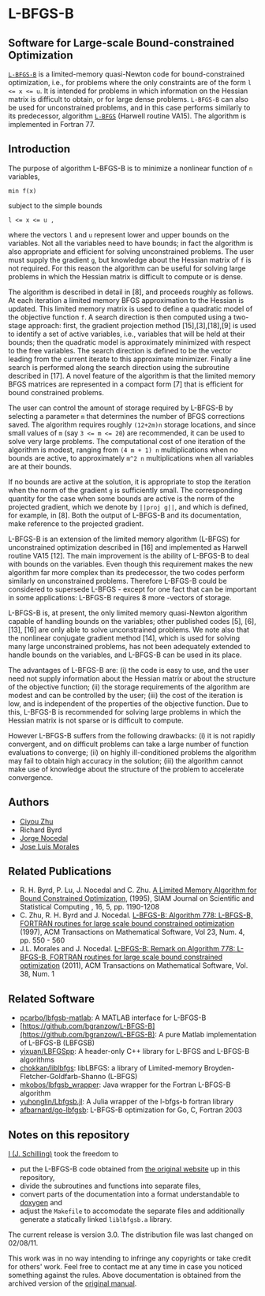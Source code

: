 # L-BFGS-B

## Software for Large-scale Bound-constrained Optimization
[`L-BFGS-B`](http://users.iems.northwestern.edu/~nocedal/lbfgsb.html) is a limited-memory quasi-Newton code for bound-constrained optimization,
i.e., for problems where the only constraints are of the form `l <= x <= u`.
It is intended for problems in which information on the Hessian matrix is difficult to obtain,
or for large dense problems.
`L-BFGS-B` can also be used for unconstrained problems, and in this case performs similarly to its predecessor,
algorithm [`L-BFGS`](http://users.iems.northwestern.edu/~nocedal/lbfgs.html) (Harwell routine VA15). The algorithm is implemented in Fortran 77.

## Introduction

The purpose of algorithm L-BFGS-B is to minimize a nonlinear function of `n` variables,

```
min f(x)
```

subject to the simple bounds

```
l <= x <= u ,
```

where the vectors `l` and `u` represent lower and upper bounds on the variables.
Not all the variables need to have bounds;
in fact the algorithm is also appropriate and efficient for solving unconstrained problems.
The user must supply the gradient `g`, but knowledge about the Hessian matrix of `f` is not required.
For this reason the algorithm can be useful for solving large problems
in which the Hessian matrix is difficult to compute or is dense.

The algorithm is described in detail in [8], and proceeds roughly as follows.
At each iteration a limited memory BFGS approximation to the Hessian is updated.
This limited memory matrix is used to define a quadratic model of the objective function `f`.
A search direction is then computed using a two-stage approach:
first, the gradient projection method [15],[3],[18],[9] is used to identify a set of active variables,
i.e., variables that will be held at their bounds;
then the quadratic model is approximately minimized with respect to the free variables.
The search direction is defined to be the vector leading from the current iterate to this approximate minimizer.
Finally a line search is performed along the search direction using the subroutine described in [17].
A novel feature of the algorithm is that the limited memory BFGS matrices
are represented in a compact form [7] that is efficient for bound constrained problems.

The user can control the amount of storage required by L-BFGS-B
by selecting a parameter `m` that determines the number of BFGS corrections saved.
The algorithm requires roughly `(12+2m)n` storage locations,
and since small values of `m` (say `3 <= m <= 20`) are recommended,
it can be used to solve very large problems.
The computational cost of one iteration of the algorithm is modest,
ranging from `(4 m + 1) n` multiplications when no bounds are active,
to approximately `m^2 n` multiplications when all variables are at their bounds.

If no bounds are active at the solution,
it is appropriate to stop the iteration when the norm of the gradient `g` is sufficiently small.
The corresponding quantity for the case when some bounds are active
is the norm of the projected gradient, which we denote by `||proj g||`,
and which is defined, for example, in [8].
Both the output of L-BFGS-B and its documentation, make reference to the projected gradient.

L-BFGS-B is an extension of the limited memory algorithm (L-BFGS) for unconstrained optimization described in [16] and implemented as Harwell routine VA15 [12]. The main improvement is the ability of L-BFGS-B to deal with bounds on the variables. Even though this requirement makes the new algorithm far more complex than its predecessor, the two codes perform similarly on unconstrained problems. Therefore L-BFGS-B could be considered to supersede L-BFGS - except for one fact that can be important in some applications: L-BFGS-B requires 8 more -vectors of storage.

L-BFGS-B is, at present, the only limited memory quasi-Newton algorithm capable of handling bounds on the variables; other published codes [5], [6], [13], [16] are only able to solve unconstrained problems. We note also that the nonlinear conjugate gradient method [14], which is used for solving many large unconstrained problems, has not been adequately extended to handle bounds on the variables, and L-BFGS-B can be used in its place.

The advantages of L-BFGS-B are: (i) the code is easy to use, and the user need not supply information about the Hessian matrix or about the structure of the objective function; (ii) the storage requirements of the algorithm are modest and can be controlled by the user; (iii) the cost of the iteration is low, and is independent of the properties of the objective function. Due to this, L-BFGS-B is recommended for solving large problems in which the Hessian matrix is not sparse or is difficult to compute.

However L-BFGS-B suffers from the following drawbacks: (i) it is not rapidly convergent, and on difficult problems can take a large number of function evaluations to converge; (ii) on highly ill-conditioned problems the algorithm may fail to obtain high accuracy in the solution; (iii) the algorithm cannot make use of knowledge about the structure of the problem to accelerate convergence. 




## Authors

* [Ciyou Zhu](http://web.archive.org/web/19990129014554/http://www.ece.nwu.edu/%7Eciyou/)
* Richard Byrd
* [Jorge Nocedal](http://www.ece.northwestern.edu/~nocedal)
* [Jose Luis Morales](http://web.archive.org/web/20080509084403/http://www.ece.northwestern.edu:80/~morales/)

## Related Publications

* R. H. Byrd, P. Lu, J. Nocedal and C. Zhu. [A Limited Memory Algorithm for Bound Constrained Optimization](https://doi.org/10.1137/0916069), (1995), SIAM Journal on Scientific and Statistical Computing , 16, 5, pp. 1190-1208
* C. Zhu, R. H. Byrd and J. Nocedal. [L-BFGS-B: Algorithm 778: L-BFGS-B, FORTRAN routines for large scale bound constrained optimization](https://doi.org/10.1145/279232.279236) (1997), ACM Transactions on Mathematical Software, Vol 23, Num. 4, pp. 550 - 560
* J.L. Morales and J. Nocedal. [L-BFGS-B: Remark on Algorithm 778: L-BFGS-B, FORTRAN routines for large scale bound constrained optimization](https://doi.org/10.1145/2049662.2049669) (2011), ACM Transactions on Mathematical Software, Vol. 38, Num. 1

## Related Software

* [pcarbo/lbfgsb-matlab](https://github.com/pcarbo/lbfgsb-matlab): A MATLAB interface for L-BFGS-B
* [https://github.com/bgranzow/L-BFGS-B](https://github.com/bgranzow/L-BFGS-B): A pure Matlab implementation of L-BFGS-B (LBFGSB)
* [yixuan/LBFGSpp](https://github.com/yixuan/LBFGSpp): A header-only C++ library for L-BFGS and L-BFGS-B algorithms
* [chokkan/liblbfgs](https://github.com/chokkan/liblbfgs): libLBFGS: a library of Limited-memory Broyden-Fletcher-Goldfarb-Shanno (L-BFGS)
* [mkobos/lbfgsb_wrapper](https://github.com/mkobos/lbfgsb_wrapper): Java wrapper for the Fortran L-BFGS-B algorithm
* [yuhonglin/Lbfgsb.jl](https://github.com/yuhonglin/Lbfgsb.jl): A Julia wrapper of the l-bfgs-b fortran library
* [afbarnard/go-lbfgsb](https://github.com/afbarnard/go-lbfgsb): L-BFGS-B optimization for Go, C, Fortran 2003

## Notes on this repository

[I (J. Schilling)](https://github.com/jonathanschilling/) took the freedom to

* put the L-BFGS-B code obtained from [the original website](http://users.iems.northwestern.edu/~nocedal/Software/Lbfgsb.3.0.tar.gz) up in this repository,
* divide the subroutines and functions into separate files,
* convert parts of the documentation into a format understandable to [doxygen](https://www.doxygen.nl/index.html) and
* adjust the `Makefile` to accomodate the separate files and additionally generate a statically linked `liblbfgsb.a` library.

The current release is version 3.0. The distribution file was last changed on 02/08/11.

This work was in no way intending to infringe any copyrights or take credit for others' work.
Feel free to contact me at any time in case you noticed something against the rules.
Above documentation is obtained from the archived version of the [original manual](http://web.archive.org/web/19991005125105/http://www.ece.nwu.edu:80/%7Eciyou/pp9/pp9.html).
